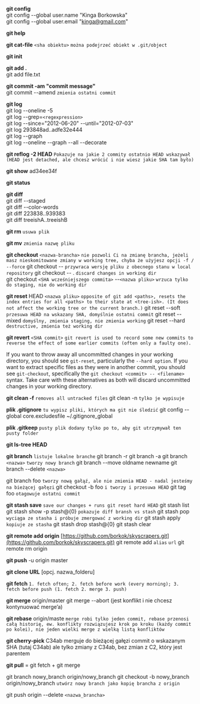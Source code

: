 **git config**  
git config --global user.name "Kinga Borkowska"  
git config --global user.email "kinga@gmail.com"

**git help**

**git cat-file** `<sha obiektu>` `można podejrzeć obiekt w .git/object`

**git init**

**git add .**  
git add file.txt

**git commit -am "commit message"**  
git commit --amend `zmienia ostatni commit`

**git log**  
git log --oneline -5  
git log --grep=`<regexpression>`  
git log --since="2012-06-20" --until="2012-07-03"  
git log 293848ad..adfe32e444  
git log --graph  
git log --oneline --graph --all --decorate


**git reflog -2 HEAD** `Pokazuje na jakie 2 commity ostatnio HEAD wskazywał (HEAD jest detached, ale chcesz wrócić i nie wiesz jakie SHA tam było)`

**git show** ad34ee34f

**git status**

**git diff**  
git diff --staged  
git diff --color-words  
git diff 223838..939383  
git diff treeishA..treeishB

**git rm**      `usuwa plik`

**git mv** `zmienia nazwę pliku`

**git checkout** `<nazwa-brancha>`  `nie pozwoli Ci na zmianę brancha, jeżeli masz nieskomitowane zmiany w working tree, chyba że użyjesz opcji -f / --force`
git checkout -- <nazwa pliku>  `przywraca wersję pliku z obecnego stanu w local repository`
git checkout -- .   `discard changes in working dir`  
git checkout `<SHA wcześniejszego commita>` --`<nazwa pliku>`  `wrzuca tylko do staging, nie do working dir`  


**git reset** HEAD `<nazwa pliku>` `opposite of git add <paths>, resets the index entries for all <paths> to their state at <tree-ish>. (It does not affect the working tree or the current branch.)`
git reset --soft      `przesuwa HEAD na wskazany SHA, domyślnie ostatni commit`
git reset --mixed     `domyślny, zmienia staging, nie zmienia working`
git reset --hard      `destructive, zmienia też working dir`

**git revert** `<SHA commit>` `git revert is used to record some new commits to reverse the effect of some earlier commits (often only a faulty one).`

If you want to throw away all uncommitted changes in your working directory, you should see `git-reset`, particularly the `--hard option`. If you want to extract specific files as they were in another commit, you should see `git-checkout`, specifically the `git checkout <commit> -- <filename>` syntax. Take care with these alternatives as both will discard uncommitted changes in your working directory.

**git clean -f**  `removes all untracked files`
git clean -n `tylko je wypisuje`

**plik .gitignore**  `tu wypisz pliki, których ma git nie śledzić`
git config --global core.excludesfile ~/.gitignore\_global

**plik .gitkeep** `pusty plik dodany tylko po to, aby git utrzymywał ten pusty folder`

**git ls-tree HEAD**

**git branch** `listuje lokalne branche`
git branch -r
git branch -a
git branch `<nazwa>`  `tworzy nowy branch`
git branch --move oldname newname
git branch --delete `<nazwa>`

git branch foo `tworzy nową gałąź, ale nie zmienia HEAD - nadal jesteśmy na bieżącej gałęzi`
git checkout -b foo `i tworzy i przesuwa HEAD`
git tag foo `otagowuje ostatni commit`

**git stash save**  `save our changes + runs git reset hard HEAD`
git stash list
git stash show -p stash@{0}        `pokazuje diff bransh vs stash`
git stash pop        `wyciąga ze stasha i próbuje zmergować z working dir`
git stash apply        `kopiuje ze stasha`
git stash drop stash@{0}
git stash clear

**git remote add origin** [https://github.com/borkok/skyscrapers.git](https://github.com/borkok/skyscrapers.git)
git remote add `alias` `url`
git remote rm origin

**git push** -u origin master 

**git clone URL** \[opcj. nazwa\_folderu\]

**git fetch**   `1. fetch often; 2. fetch before work (every morning); 3. fetch before push (1. fetch 2. merge 3. push)`

**git merge** origin/master
git merge --abort    \(jest konflikt i nie chcesz kontynuować merge’a\)

**git rebase** origin/maste `merge robi tylko jeden commit, rebase przenosi całą historię, ew. konflikty rozwiązujesz krok po kroku (każdy commit po kolei), nie jeden wielki merge z wielką listą konfliktów`

**git cherry-pick** C34ab
   merguje do bieżącej gałęzi commit o wskazanym SHA (tutaj C34ab)
   ale tylko zmiany z C34ab, bez zmian z C2, który jest parentem



**git pull** = git fetch + git merge

git branch nowy\_branch origin/nowy\_branch
git checkout -b nowy\_branch origin/nowy\_branch `utwórz nowy branch jako kopię brancha z origin`

git push origin --delete `<nazwa_brancha>`

